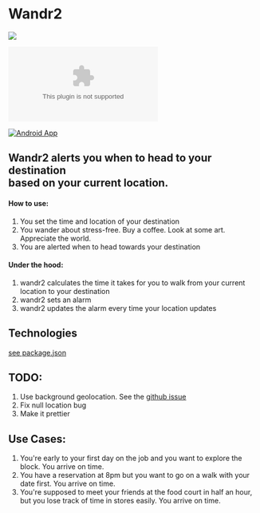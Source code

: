 # Wandr2

![](http://g.recordit.co/m3xt6RGHqn.gif)

<a href="https://itunes.apple.com/WebObjects/MZStore.woa/wa/viewSoftware?id=1176377826&mt=8" rel="iphone app">![Iphone App](https://github.com/etaiklein/wandr/blob/master/images/download-app-store.eps)</a>

<a href="https://play.google.com/store/apps/details?id=com.wandr2&hl=en" rel="android app">![Android App](https://github.com/etaiklein/wandr/blob/master/images/download-google-play.png)</a>

## Wandr2 alerts you when to head to your destination <br> based on your current location.

#### How to use:
1. You set the time and location of your destination
2. You wander about stress-free. Buy a coffee. Look at some art. Appreciate the world.
3. You are alerted when to head towards your destination

#### Under the hood:
1. wandr2 calculates the time it takes for you to walk from your current location to your destination 
2. wandr2 sets an alarm 
3. wandr2 updates the alarm every time your location updates

## Technologies
[see package.json](https://github.com/etaiklein/wandr/blob/master/package.json)

## TODO:
1. Use background geolocation. See the [github issue](https://github.com/mauron85/react-native-background-geolocation/issues/12#issuecomment-264374892)
2. Fix null location bug
3. Make it prettier

## Use Cases:
1. You're early to your first day on the job and you want to explore the block. You arrive on time.
2. You have a reservation at 8pm but you want to go on a walk with your date first. You arrive on time.
3. You're supposed to meet your friends at the food court in half an hour, but you lose track of time in stores easily.  You arrive on time.